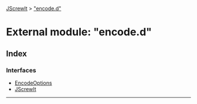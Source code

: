 [JScrewIt](../README.md) > ["encode.d"](../modules/_encode_d_.md)

# External module: "encode.d"

## Index

### Interfaces

* [EncodeOptions](../interfaces/_encode_d_.encodeoptions.md)
* [JScrewIt](../interfaces/_encode_d_.jscrewit.md)

---

